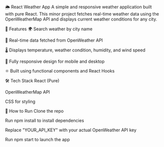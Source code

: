🌦️ React Weather App
A simple and responsive weather application built with pure React. This minor project fetches real-time weather data using the OpenWeatherMap API and displays current weather conditions for any city.

🔧 Features
🌍 Search weather by city name

📡 Real-time data fetched from OpenWeather API

🌡️ Displays temperature, weather condition, humidity, and wind speed

📱 Fully responsive design for mobile and desktop

⚛️ Built using functional components and React Hooks

🛠️ Tech Stack
React (Pure)

OpenWeatherMap API

CSS for styling

🚀 How to Run
Clone the repo

Run npm install to install dependencies

Replace "YOUR_API_KEY" with your actual OpenWeather API key

Run npm start to launch the app
